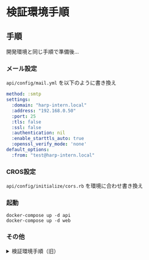 # 検証環境手順
## 手順
開発環境と同じ手順で準備後...

### メール設定
`api/config/mail.yml` を以下のように書き換え
```yml
method: :smtp
settings:
  :domain: "harp-intern.local"
  :address: "192.168.0.50"
  :port: 25
  :tls: false
  :ssl: false
  :authentication: nil
  :enable_starttls_auto: true
  :openssl_verify_mode: 'none'
default_options:
  :from: "test@harp-intern.local"
```

### CROS設定
`api/config/initialize/cors.rb` を環境に合わせ書き換え

### 起動
```shell
docker-compose up -d api
docker-compose up -d web
```

### その他
<details>
<summary>検証環境手順（旧）</summary>

---

### ビルド
```shell
docker-compose run web npm run build
```

### CROS設定変更
- `api/config/initializers/cors.rb`
  - `origins` を環境に合わせて書き換える
- `/api/config/mail.yml`
  - 環境に合わせてメールの設定

### DB
- `rails s -e production` で起動するように変更しているなら以下の手順を実行
```
docker-compose run api rake db:create RAILS_ENV=production #本番環境（Production）でrakeコマンド（DB作成）
docker-compose run api rake db:migrate RAILS_ENV=production #本番環境（Production）でrakeコマンド（マイグレーション実行）
```

### 起動
```shell
docker-compose -f docker-compose-prod.yaml up -d
```

- アクセス: http://localhost:9000/

---

</details>
